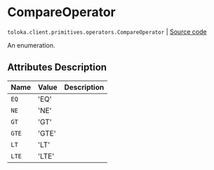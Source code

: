 # CompareOperator
`toloka.client.primitives.operators.CompareOperator` | [Source code](https://github.com/Toloka/toloka-kit/blob/v1.0.1/src/client/primitives/operators.py#L21)

An enumeration.

## Attributes Description

| Name | Value | Description |
| :------| :-----------| :----------| 
`EQ`|'EQ'|<p></p>
`NE`|'NE'|<p></p>
`GT`|'GT'|<p></p>
`GTE`|'GTE'|<p></p>
`LT`|'LT'|<p></p>
`LTE`|'LTE'|<p></p>
